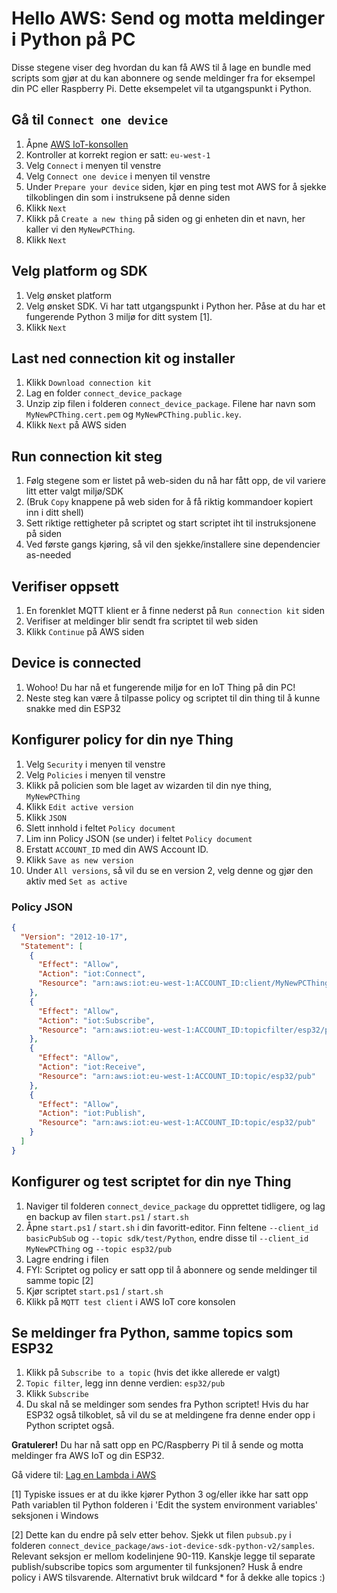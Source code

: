# Hello AWS: Send og motta meldinger i Python på PC

Disse stegene viser deg hvordan du kan få AWS til å lage en bundle med scripts som gjør at du kan abonnere 
og sende meldinger fra for eksempel din PC eller Raspberry Pi.  Dette eksempelet vil ta utgangspunkt i Python. 

## Gå til ```Connect one device```

1. Åpne [AWS IoT-konsollen](https://eu-west-1.console.aws.amazon.com/iot/home?region=eu-west-1#/home) 
1. Kontroller at korrekt region er satt: ```eu-west-1```
1. Velg ```Connect``` i menyen til venstre
1. Velg ```Connect one device``` i menyen til venstre
1. Under ```Prepare your device``` siden, kjør en ping test mot AWS for å sjekke tilkoblingen din som i instruksene på denne siden
1. Klikk ```Next```
1. Klikk på ```Create a new thing``` på siden og gi enheten din et navn, her kaller vi den `MyNewPCThing`.
1. Klikk ```Next```

## Velg platform og SDK

1. Velg ønsket platform
1. Velg ønsket SDK. Vi har tatt utgangspunkt i Python her. Påse at du har et fungerende Python 3 miljø for ditt system [1].
1. Klikk ```Next```

## Last ned connection kit og installer

1. Klikk `Download connection kit`
1. Lag en folder `connect_device_package`
1. Unzip zip filen i folderen `connect_device_package`.  Filene har navn som `MyNewPCThing.cert.pem` og `MyNewPCThing.public.key`.
1. Klikk ```Next``` på AWS siden

## Run connection kit steg

1. Følg stegene som er listet på web-siden du nå har fått opp, de vil variere litt etter valgt miljø/SDK
1. (Bruk ```Copy``` knappene på web siden for å få riktig kommandoer kopiert inn i ditt shell)
1. Sett riktige rettigheter på scriptet og start scriptet iht til instruksjonene på siden
1. Ved første gangs kjøring, så vil den sjekke/installere sine dependencier as-needed

## Verifiser oppsett

1. En forenklet MQTT klient er å finne nederst på ```Run connection kit``` siden
1. Verifiser at meldinger blir sendt fra scriptet til web siden
1. Klikk ```Continue``` på AWS siden

## Device is connected

1. Wohoo!  Du har nå et fungerende miljø for en IoT Thing på din PC!
1. Neste steg kan være å tilpasse policy og scriptet til din thing til å kunne snakke med din ESP32

## Konfigurer policy for din nye Thing

1. Velg ```Security``` i menyen til venstre
1. Velg ```Policies``` i menyen til venstre
1. Klikk på policien som ble laget av wizarden til din nye thing, `MyNewPCThing`
1. Klikk ```Edit active version```
1. Klikk ```JSON```
1. Slett innhold i feltet ```Policy document```
1. Lim inn Policy JSON (se under) i feltet ```Policy document```
1. Erstatt ```ACCOUNT_ID``` med din AWS Account ID.
1. Klikk ```Save as new version```
1. Under ```All versions```, så vil du se en version 2, velg denne og gjør den aktiv med ```Set as active```

### Policy JSON

```json
{
  "Version": "2012-10-17",
  "Statement": [
    {
      "Effect": "Allow",
      "Action": "iot:Connect",
      "Resource": "arn:aws:iot:eu-west-1:ACCOUNT_ID:client/MyNewPCThing"
    },
    {
      "Effect": "Allow",
      "Action": "iot:Subscribe",
      "Resource": "arn:aws:iot:eu-west-1:ACCOUNT_ID:topicfilter/esp32/pub"
    },
    {
      "Effect": "Allow",
      "Action": "iot:Receive",
      "Resource": "arn:aws:iot:eu-west-1:ACCOUNT_ID:topic/esp32/pub"
    },
    {
      "Effect": "Allow",
      "Action": "iot:Publish",
      "Resource": "arn:aws:iot:eu-west-1:ACCOUNT_ID:topic/esp32/pub"
    }
  ]
}
```

## Konfigurer og test scriptet for din nye Thing

1. Naviger til folderen `connect_device_package` du opprettet tidligere, og lag en backup av filen `start.ps1` / `start.sh`
1. Åpne `start.ps1` / `start.sh` i din favoritt-editor.  Finn feltene `--client_id basicPubSub` og `--topic sdk/test/Python`, endre disse til `--client_id MyNewPCThing` og `--topic esp32/pub`
1. Lagre endring i filen
1. FYI: Scriptet og policy er satt opp til å abonnere og sende meldinger til samme topic [2]
1. Kjør scriptet `start.ps1` / `start.sh` 
1. Klikk på `MQTT test client` i AWS IoT core konsolen

## Se meldinger fra Python, samme topics som ESP32

1. Klikk på `Subscribe to a topic` (hvis det ikke allerede er valgt)
1. `Topic filter`, legg inn denne verdien: `esp32/pub`
1. Klikk `Subscribe`
1. Du skal nå se meldinger som sendes fra Python scriptet! Hvis du har ESP32 også tilkoblet, så vil du se at meldingene fra denne ender opp i Python scriptet også.

**Gratulerer!** Du har nå satt opp en PC/Raspberry Pi til å sende og motta meldinger fra AWS IoT og din ESP32.

Gå videre til: [Lag en Lambda i AWS](./9_Lage_en_Lambda_Sky.md)

[1] Typiske issues er at du ikke kjører Python 3 og/eller ikke har satt opp Path variablen til Python folderen i 'Edit the system environment variables' seksjonen i Windows

[2]  Dette kan du endre på selv etter behov.  Sjekk ut filen ```pubsub.py``` i folderen ```connect_device_package/aws-iot-device-sdk-python-v2/samples```. Relevant seksjon er mellom kodelinjene 90-119. Kanskje legge til separate publish/subscribe topics som argumenter til funksjonen? Husk å endre policy i AWS tilsvarende. Alternativt bruk wildcard * for å dekke alle topics :)
